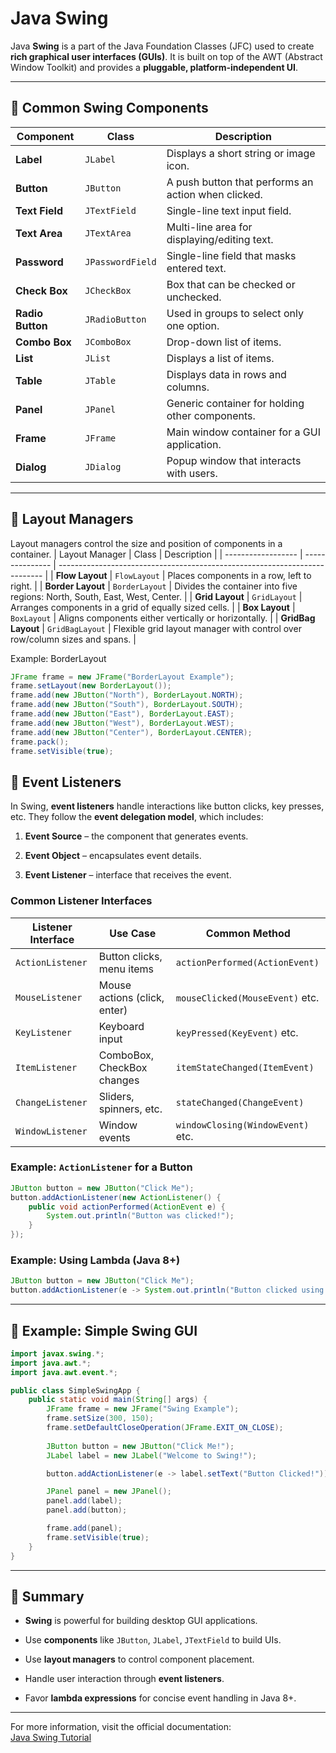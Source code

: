 # Java Swing

Java **Swing** is a part of the Java Foundation Classes (JFC) used to create **rich graphical user interfaces (GUIs)**. It is built on top of the AWT (Abstract Window Toolkit) and provides a **pluggable, platform-independent UI**.

* * *

## 🔹 Common Swing Components
| Component        | Class            | Description                                         |
| ---------------- | ---------------- | --------------------------------------------------- |
| **Label**        | `JLabel`         | Displays a short string or image icon.              |
| **Button**       | `JButton`        | A push button that performs an action when clicked. |
| **Text Field**   | `JTextField`     | Single-line text input field.                       |
| **Text Area**    | `JTextArea`      | Multi-line area for displaying/editing text.        |
| **Password**     | `JPasswordField` | Single-line field that masks entered text.          |
| **Check Box**    | `JCheckBox`      | Box that can be checked or unchecked.               |
| **Radio Button** | `JRadioButton`   | Used in groups to select only one option.           |
| **Combo Box**    | `JComboBox`      | Drop-down list of items.                            |
| **List**         | `JList`          | Displays a list of items.                           |
| **Table**        | `JTable`         | Displays data in rows and columns.                  |
| **Panel**        | `JPanel`         | Generic container for holding other components.     |
| **Frame**        | `JFrame`         | Main window container for a GUI application.        |
| **Dialog**       | `JDialog`        | Popup window that interacts with users.             |

***

## 🔹 Layout Managers

Layout managers control the size and position of components in a container.
| Layout Manager     | Class           | Description                                                                |
| ------------------ | --------------- | -------------------------------------------------------------------------- |
| **Flow Layout**    | `FlowLayout`    | Places components in a row, left to right.                                 |
| **Border Layout**  | `BorderLayout`  | Divides the container into five regions: North, South, East, West, Center. |
| **Grid Layout**    | `GridLayout`    | Arranges components in a grid of equally sized cells.                      |
| **Box Layout**     | `BoxLayout`     | Aligns components either vertically or horizontally.                       |
| **GridBag Layout** | `GridBagLayout` | Flexible grid layout manager with control over row/column sizes and spans. |

Example: BorderLayout
```java
JFrame frame = new JFrame("BorderLayout Example");
frame.setLayout(new BorderLayout());
frame.add(new JButton("North"), BorderLayout.NORTH);
frame.add(new JButton("South"), BorderLayout.SOUTH);
frame.add(new JButton("East"), BorderLayout.EAST);
frame.add(new JButton("West"), BorderLayout.WEST);
frame.add(new JButton("Center"), BorderLayout.CENTER);
frame.pack();
frame.setVisible(true);
```

## 🔹 Event Listeners

In Swing, **event listeners** handle interactions like button clicks, key presses, etc. They follow the **event delegation model**, which includes:

1.  **Event Source** – the component that generates events.
    
2.  **Event Object** – encapsulates event details.
    
3.  **Event Listener** – interface that receives the event.
    

### Common Listener Interfaces
| Listener Interface | Use Case                     | Common Method                     |
| ------------------ | ---------------------------- | --------------------------------- |
| `ActionListener`   | Button clicks, menu items    | `actionPerformed(ActionEvent)`    |
| `MouseListener`    | Mouse actions (click, enter) | `mouseClicked(MouseEvent)` etc.   |
| `KeyListener`      | Keyboard input               | `keyPressed(KeyEvent)` etc.       |
| `ItemListener`     | ComboBox, CheckBox changes   | `itemStateChanged(ItemEvent)`     |
| `ChangeListener`   | Sliders, spinners, etc.      | `stateChanged(ChangeEvent)`       |
| `WindowListener`   | Window events                | `windowClosing(WindowEvent)` etc. |

### Example: `ActionListener` for a Button

```java
JButton button = new JButton("Click Me");
button.addActionListener(new ActionListener() {
    public void actionPerformed(ActionEvent e) {
        System.out.println("Button was clicked!");
    }
});
```

### Example: Using Lambda (Java 8+)

```java
JButton button = new JButton("Click Me");
button.addActionListener(e -> System.out.println("Button clicked using lambda!"));
```

* * *

## 🔹 Example: Simple Swing GUI

```java
import javax.swing.*;
import java.awt.*;
import java.awt.event.*;

public class SimpleSwingApp {
    public static void main(String[] args) {
        JFrame frame = new JFrame("Swing Example");
        frame.setSize(300, 150);
        frame.setDefaultCloseOperation(JFrame.EXIT_ON_CLOSE);
        
        JButton button = new JButton("Click Me!");
        JLabel label = new JLabel("Welcome to Swing!");

        button.addActionListener(e -> label.setText("Button Clicked!"));

        JPanel panel = new JPanel();
        panel.add(label);
        panel.add(button);

        frame.add(panel);
        frame.setVisible(true);
    }
}
```

* * *

## 🔹 Summary

-   **Swing** is powerful for building desktop GUI applications.
    
-   Use **components** like `JButton`, `JLabel`, `JTextField` to build UIs.
    
-   Use **layout managers** to control component placement.
    
-   Handle user interaction through **event listeners**.
    
-   Favor **lambda expressions** for concise event handling in Java 8+.
    

* * *

For more information, visit the official documentation:  
[Java Swing Tutorial](https://docs.oracle.com/javase/tutorial/uiswing/)